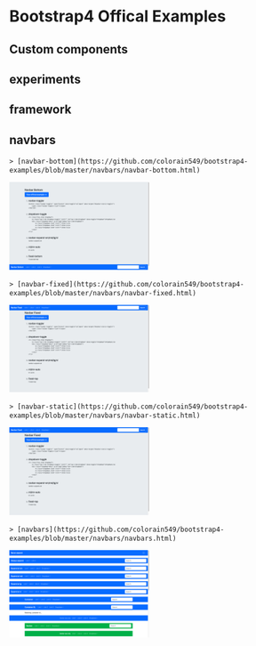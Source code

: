 # Bootstrap4 Offical Examples
## Custom components
## experiments
## framework
## navbars
    > [navbar-bottom](https://github.com/colorain549/bootstrap4-examples/blob/master/navbars/navbar-bottom.html)
<img src="https://github.com/colorain549/bootstrap4-examples/blob/master/navbars/images/1.png" width="50%" height="50%">

    > [navbar-fixed](https://github.com/colorain549/bootstrap4-examples/blob/master/navbars/navbar-fixed.html)
<img src="https://github.com/colorain549/bootstrap4-examples/blob/master/navbars/images/2.png" width="50%" height="50%">

    > [navbar-static](https://github.com/colorain549/bootstrap4-examples/blob/master/navbars/navbar-static.html)
<img src="https://github.com/colorain549/bootstrap4-examples/blob/master/navbars/images/3.png" width="50%" height="50%">

    > [navbars](https://github.com/colorain549/bootstrap4-examples/blob/master/navbars/navbars.html)
<img src="https://github.com/colorain549/bootstrap4-examples/blob/master/navbars/images/4.png" width="50%" height="50%">


